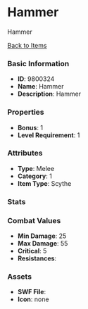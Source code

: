 # Hammer

Hammer

[Back to Items](../items.md)

### Basic Information

- **ID**: 9800324
- **Name**: Hammer
- **Description**: Hammer

### Properties

- **Bonus**: 1
- **Level Requirement**: 1

### Attributes

- **Type**: Melee     
- **Category**: 1
- **Item Type**: Scythe

### Stats


### Combat Values

- **Min Damage**: 25
- **Max Damage**: 55
- **Critical**: 5
- **Resistances**: 

### Assets

- **SWF File**: 
- **Icon**: none

